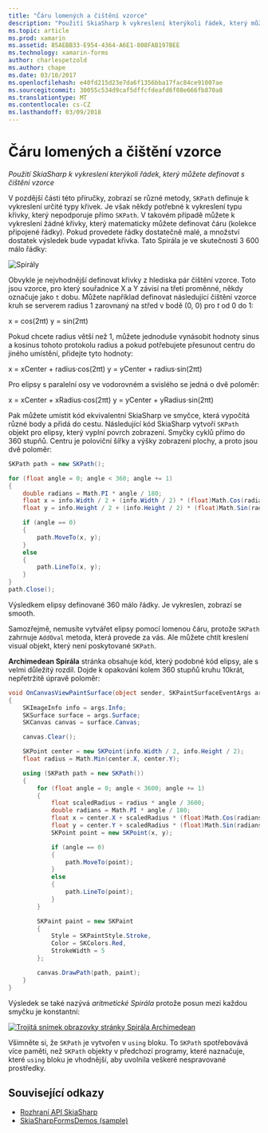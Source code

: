 ```yaml
---
title: "Čáru lomených a čištění vzorce"
description: "Použití SkiaSharp k vykreslení kterýkoli řádek, který můžete definovat s čištění vzorce"
ms.topic: article
ms.prod: xamarin
ms.assetid: 85AEBB33-E954-4364-A6E1-808FAB197BEE
ms.technology: xamarin-forms
author: charlespetzold
ms.author: chape
ms.date: 03/10/2017
ms.openlocfilehash: e40fd215d23e7da6f1356bba17fac84ce91007ae
ms.sourcegitcommit: 30055c534d9caf5dffcfdeafd6f08e666fb870a8
ms.translationtype: MT
ms.contentlocale: cs-CZ
ms.lasthandoff: 03/09/2018
---
```

# <a name="polylines-and-parametric-equations"></a>Čáru lomených a čištění vzorce

_Použití SkiaSharp k vykreslení kterýkoli řádek, který můžete definovat s čištění vzorce_

V pozdější části této příručky, zobrazí se různé metody, `SKPath` definuje k vykreslení určité typy křivek. Je však někdy potřebné k vykreslení typu křivky, který nepodporuje přímo `SKPath`. V takovém případě můžete k vykreslení žádné křivky, který matematicky můžete definovat čáru (kolekce připojené řádky). Pokud provedete řádky dostatečně malé, a množství dostatek výsledek bude vypadat křivka. Tato Spirála je ve skutečnosti 3 600 málo řádky:

![](polylines-images/spiralexample.png "Spirály")

Obvykle je nejvhodnější definovat křivky z hlediska pár čištění vzorce. Toto jsou vzorce, pro který souřadnice X a Y závisí na třetí proměnné, někdy označuje jako `t` dobu. Můžete například definovat následující čištění vzorce kruh se serverem radius 1 zarovnaný na střed v bodě (0, 0) pro *t* od 0 do 1:

 x = cos(2πt) y = sin(2πt)

 Pokud chcete radius větší než 1, můžete jednoduše vynásobit hodnoty sinus a kosinus tohoto protokolu radius a pokud potřebujete přesunout centru do jiného umístění, přidejte tyto hodnoty:

 x = xCenter + radius·cos(2πt) y = yCenter + radius·sin(2πt)

Pro elipsy s paralelní osy ve vodorovném a svislého se jedná o dvě poloměr:

x = xCenter + xRadius·cos(2πt) y = yCenter + yRadius·sin(2πt)

Pak můžete umístit kód ekvivalentní SkiaSharp ve smyčce, která vypočítá různé body a přidá do cestu. Následující kód SkiaSharp vytvoří `SKPath` objekt pro elipsy, který vyplní povrch zobrazení. Smyčky cyklů přímo do 360 stupňů. Centru je poloviční šířky a výšky zobrazení plochy, a proto jsou dvě poloměr:

```csharp
SKPath path = new SKPath();

for (float angle = 0; angle < 360; angle += 1)
{
    double radians = Math.PI * angle / 180;
    float x = info.Width / 2 + (info.Width / 2) * (float)Math.Cos(radians);
    float y = info.Height / 2 + (info.Height / 2) * (float)Math.Sin(radians);

    if (angle == 0)
    {
        path.MoveTo(x, y);
    }
    else
    {
        path.LineTo(x, y);
    }
}
path.Close();
```

Výsledkem elipsy definované 360 málo řádky. Je vykreslen, zobrazí se smooth.

Samozřejmě, nemusíte vytvářet elipsy pomocí lomenou čáru, protože `SKPath` zahrnuje `AddOval` metoda, která provede za vás. Ale můžete chtít kreslení visual objekt, který není poskytované `SKPath`.

**Archimedean Spirála** stránka obsahuje kód, který podobné kód elipsy, ale s velmi důležitý rozdíl. Dojde k opakování kolem 360 stupňů kruhu 10krát, nepřetržitě úpravě poloměr:

```csharp
void OnCanvasViewPaintSurface(object sender, SKPaintSurfaceEventArgs args)
{
    SKImageInfo info = args.Info;
    SKSurface surface = args.Surface;
    SKCanvas canvas = surface.Canvas;

    canvas.Clear();

    SKPoint center = new SKPoint(info.Width / 2, info.Height / 2);
    float radius = Math.Min(center.X, center.Y);

    using (SKPath path = new SKPath())
    {
        for (float angle = 0; angle < 3600; angle += 1)
        {
            float scaledRadius = radius * angle / 3600;
            double radians = Math.PI * angle / 180;
            float x = center.X + scaledRadius * (float)Math.Cos(radians);
            float y = center.Y + scaledRadius * (float)Math.Sin(radians);
            SKPoint point = new SKPoint(x, y);

            if (angle == 0)
            {
                path.MoveTo(point);
            }
            else
            {
                path.LineTo(point);
            }
        }

        SKPaint paint = new SKPaint
        {
            Style = SKPaintStyle.Stroke,
            Color = SKColors.Red,
            StrokeWidth = 5
        };

        canvas.DrawPath(path, paint);
    }
}
```

Výsledek se také nazývá *aritmetické Spirála* protože posun mezi každou smyčku je konstantní:

[![](polylines-images/archimedeanspiral-small.png "Trojitá snímek obrazovky stránky Spirála Archimedean")](polylines-images/archimedeanspiral-large.png#lightbox "Trojitá snímek obrazovky stránky Archimedean Spirála")

Všimněte si, že `SKPath` je vytvořen v `using` bloku. To `SKPath` spotřebovává více paměti, než `SKPath` objekty v předchozí programy, které naznačuje, které `using` bloku je vhodnější, aby uvolnila veškeré nespravované prostředky.


## <a name="related-links"></a>Související odkazy

- [Rozhraní API SkiaSharp](https://developer.xamarin.com/api/root/SkiaSharp/)
- [SkiaSharpFormsDemos (sample)](https://developer.xamarin.com/samples/xamarin-forms/SkiaSharpForms/SkiaSharpFormsDemos/)

